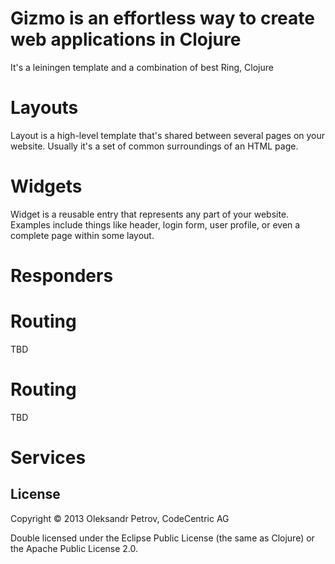 # Gizmo is an effortless way to create web applications in Clojure

It's a leiningen template and a combination of best Ring, Clojure

# Layouts

Layout is a high-level template that's shared between several pages on your
website. Usually it's a set of common surroundings of an HTML page.

# Widgets

Widget is a reusable entry that represents any part of your website. Examples
include things like header, login form, user profile, or even a complete page
within some layout.


# Responders


# Routing

TBD

# Routing

TBD

# Services

## License

Copyright © 2013 Oleksandr Petrov, CodeCentric AG

Double licensed under the Eclipse Public License (the same as Clojure) or
the Apache Public License 2.0.
